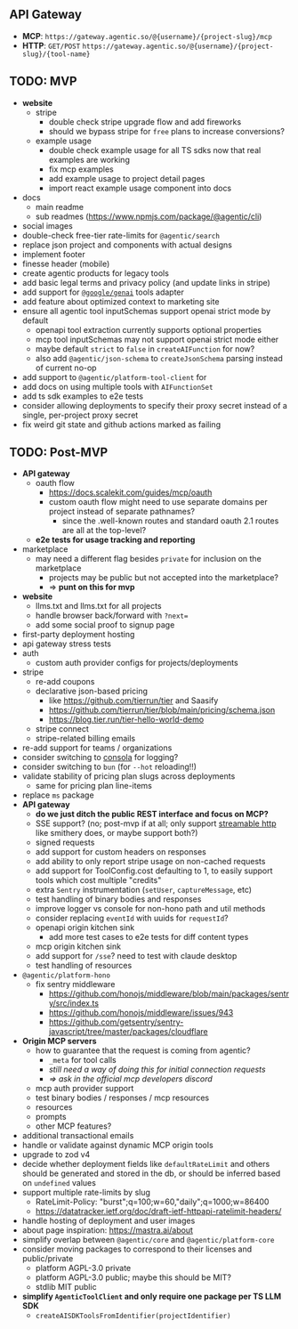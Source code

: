 ## API Gateway

- **MCP**: `https://gateway.agentic.so/@{username}/{project-slug}/mcp`
- **HTTP**: `GET/POST` `https://gateway.agentic.so/@{username}/{project-slug}/{tool-name}`

## TODO: MVP

- **website**
  - stripe
    - double check stripe upgrade flow and add fireworks
    - should we bypass stripe for `free` plans to increase conversions?
  - example usage
    - double check example usage for all TS sdks now that real examples are working
    - fix mcp examples
    - add example usage to project detail pages
    - import react example usage component into docs
- docs
  - main readme
  - sub readmes (https://www.npmjs.com/package/@agentic/cli)
- social images
- double-check free-tier rate-limits for `@agentic/search`
- replace json project and components with actual designs
- implement footer
- finesse header (mobile)
- create agentic products for legacy tools
- add basic legal terms and privacy policy (and update links in stripe)
- add support for [`@google/genai`](https://github.com/googleapis/js-genai) tools adapter
- add feature about optimized context to marketing site
- ensure all agentic tool inputSchemas support openai strict mode by default
  - openapi tool extraction currently supports optional properties
  - mcp tool inputSchemas may not support openai strict mode either
  - maybe default `strict` to `false` in `createAIFunction` for now?
  - also add `@agentic/json-schema` to `createJsonSchema` parsing instead of current no-op
- add support to `@agentic/platform-tool-client` for
- add docs on using multiple tools with `AIFunctionSet`
- add ts sdk examples to e2e tests
- consider allowing deployments to specify their proxy secret instead of a single, per-project proxy secret
- fix weird git state and github actions marked as failing

## TODO: Post-MVP

- **API gateway**
  - oauth flow
    - https://docs.scalekit.com/guides/mcp/oauth
    - custom oauth flow might need to use separate domains per project instead of separate pathnames?
      - since the .well-known routes and standard oauth 2.1 routes are all at the top-level?
  - **e2e tests for usage tracking and reporting**
- marketplace
  - may need a different flag besides `private` for inclusion on the marketplace
    - projects may be public but not accepted into the marketplace?
    - => **punt on this for mvp**
- **website**
  - llms.txt and llms.txt for all projects
  - handle browser back/forward with `?next=`
  - add some social proof to signup page
- first-party deployment hosting
- api gateway stress tests
- auth
  - custom auth provider configs for projects/deployments
- stripe
  - re-add coupons
  - declarative json-based pricing
    - like https://github.com/tierrun/tier and Saasify
    - https://github.com/tierrun/tier/blob/main/pricing/schema.json
    - https://blog.tier.run/tier-hello-world-demo
  - stripe connect
  - stripe-related billing emails
- re-add support for teams / organizations
- consider switching to [consola](https://github.com/unjs/consola) for logging?
- consider switching to `bun` (for `--hot` reloading!!)
- validate stability of pricing plan slugs across deployments
  - same for pricing plan line-items
- replace `ms` package
- **API gateway**
  - **do we just ditch the public REST interface and focus on MCP?**
  - SSE support? (no; post-mvp if at all; only support [streamable http](https://modelcontextprotocol.io/specification/2025-03-26/basic/transports#streamable-http) like smithery does, or maybe support both?)
  - signed requests
  - add support for custom headers on responses
  - add ability to only report stripe usage on non-cached requests
  - add support for ToolConfig.cost defaulting to 1, to easily support tools which cost multiple "credits"
  - extra `Sentry` instrumentation (`setUser`, `captureMessage`, etc)
  - test handling of binary bodies and responses
  - improve logger vs console for non-hono path and util methods
  - consider replacing `eventId` with uuids for `requestId`?
  - openapi origin kitchen sink
    - add more test cases to e2e tests for diff content types
  - mcp origin kitchen sink
  - add support for `/sse`? need to test with claude desktop
  - test handling of resources
- `@agentic/platform-hono`
  - fix sentry middleware
    - https://github.com/honojs/middleware/blob/main/packages/sentry/src/index.ts
    - https://github.com/honojs/middleware/issues/943
    - https://github.com/getsentry/sentry-javascript/tree/master/packages/cloudflare
- **Origin MCP servers**
  - how to guarantee that the request is coming from agentic?
    - `_meta` for tool calls
    - _still need a way of doing this for initial connection requests_
    - _=> ask in the official mcp developers discord_
  - mcp auth provider support
  - test binary bodies / responses / mcp resources
  - resources
  - prompts
  - other MCP features?
- additional transactional emails
- handle or validate against dynamic MCP origin tools
- upgrade to zod v4
- decide whether deployment fields like `defaultRateLimit` and others should be generated and stored in the db, or should be inferred based on `undefined` values
- support multiple rate-limits by slug
  - RateLimit-Policy: "burst";q=100;w=60,"daily";q=1000;w=86400
  - https://datatracker.ietf.org/doc/draft-ietf-httpapi-ratelimit-headers/
- handle hosting of deployment and user images
- about page inspiration: https://mastra.ai/about
- simplify overlap between `@agentic/core` and `@agentic/platform-core`
- consider moving packages to correspond to their licenses and public/private
  - platform AGPL-3.0 private
  - platform AGPL-3.0 public; maybe this should be MIT?
  - stdlib MIT public
- **simplify `AgenticToolClient` and only require one package per TS LLM SDK**
  - `createAISDKToolsFromIdentifier(projectIdentifier)`
